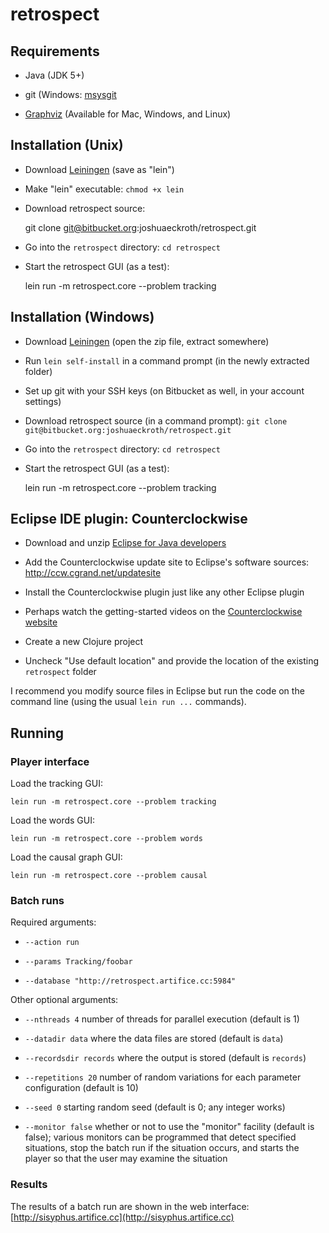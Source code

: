 # retrospect

## Requirements

- Java (JDK 5+)

- git (Windows: [msysgit](http://code.google.com/p/msysgit/)

- [Graphviz](http://www.graphviz.org/Download.php) (Available for Mac,
  Windows, and Linux)

## Installation (Unix)

- Download [Leiningen][lein-unix] (save as "lein")

- Make "lein" executable: `chmod +x lein`

- Download retrospect source:

    git clone git@bitbucket.org:joshuaeckroth/retrospect.git

- Go into the `retrospect` directory: `cd retrospect`

- Start the retrospect GUI (as a test):

    lein run -m retrospect.core --problem tracking

## Installation (Windows)

- Download [Leiningen][lein-win] (open the zip file, extract
  somewhere)

- Run `lein self-install` in a command prompt (in the newly extracted
  folder)

- Set up git with your SSH keys (on Bitbucket as well, in your account settings)

- Download retrospect source (in a command prompt):
  `git clone git@bitbucket.org:joshuaeckroth/retrospect.git`

- Go into the `retrospect` directory: `cd retrospect`

- Start the retrospect GUI (as a test):

    lein run -m retrospect.core --problem tracking
    
## Eclipse IDE plugin: Counterclockwise

- Download and unzip [Eclipse for Java developers](http://eclipse.org/downloads/)

- Add the Counterclockwise update site to Eclipse's software sources:
  http://ccw.cgrand.net/updatesite
  
- Install the Counterclockwise plugin just like any other Eclipse plugin
  
- Perhaps watch the getting-started videos on the [Counterclockwise
  website](http://code.google.com/p/counterclockwise/)
  
- Create a new Clojure project

- Uncheck "Use default location" and provide the location of the
  existing `retrospect` folder
  
I recommend you modify source files in Eclipse but run the code on the
command line (using the usual `lein run ...` commands).
    
## Running

### Player interface

Load the tracking GUI:

    lein run -m retrospect.core --problem tracking
    
Load the words GUI:

    lein run -m retrospect.core --problem words
    
Load the causal graph GUI:

    lein run -m retrospect.core --problem causal
    
### Batch runs

Required arguments:

- `--action run`

- `--params Tracking/foobar`

- `--database "http://retrospect.artifice.cc:5984"`

Other optional arguments:

- `--nthreads 4` number of threads for parallel execution (default is
  1)

- `--datadir data` where the data files are stored (default is `data`)

- `--recordsdir records` where the output is stored (default is
  `records`)

- `--repetitions 20` number of random variations for each parameter
  configuration (default is 10)
  
- `--seed 0` starting random seed (default is 0; any integer works)

- `--monitor false` whether or not to use the "monitor" facility
  (default is false); various monitors can be programmed that detect
  specified situations, stop the batch run if the situation occurs,
  and starts the player so that the user may examine the situation
  
### Results

The results of a batch run are shown in the web interface:
[http://sisyphus.artifice.cc](http://sisyphus.artifice.cc)

[lein-unix]: https://raw.github.com/technomancy/leiningen/stable/bin/lein
[lein-win]: https://github.com/downloads/technomancy/leiningen/leiningen-1.5.2-win.zip
[data]: https://bitbucket.org/joshuaeckroth/retrospect/downloads/retrospect-data.zip
